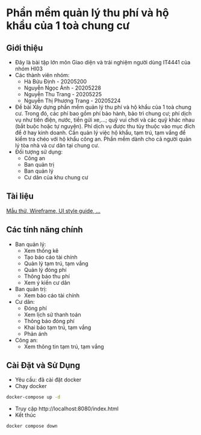 # Phần mềm quản lý thu phí và hộ khẩu của 1 toà chung cư

## Giới thiệu

- Đây là bài tập lớn môn Giao diện và trải nghiệm người dùng IT4441 của nhóm HI03
- Các thành viên nhóm:
    - Hà Bửu Định - 20205200
    - Nguyễn Ngọc Ánh - 20205228
    - Nguyễn Thu Trang - 20205225
    - Nguyễn Thị Phương Trang - 20205224
- Đề bài
Xây dựng phần mềm quản lý thu phí và hộ khẩu của 1 toà chung cư. Trong đó, các phí bao gồm phí bảo hành, bảo trì chung cư; phí dịch vụ như tiền điện, nước, tiền gửi xe,…; quỹ vui chơi và các quỹ khác nhau (bắt buộc hoặc tự nguyện). Phí dịch vụ được thu tùy thuộc vào mục đích để ở hay kinh doanh. Cần quản lý việc hộ khẩu, tạm trú, tạm vắng để kiểm tra chéo với hộ khẩu công an. Phần mềm dành cho cả người quản lý tòa nhà và cư dân tại chung cư.
- Đối tượng sử dụng: 
    - Công an
    - Ban quản trị
    - Ban quản lý
    - Cư dân của khu chung cư

## Tài liệu
[Mẫu thử, Wireframe, UI style guide, ...](https://www.figma.com/files/project/113610996/HI_03?fuid=1298891856350322719)


## Các tính năng chính

[//]: # (Liệt kê các tính năng chính của dự án.)

- Ban quản lý:
    - Xem thống kê
    - Tạo báo cáo tài chính
    - Quản lý tạm trú, tạm vắng
    - Quản lý đóng phí
    - Thông báo thu phí
    - Xem ý kiến cư dân
- Ban quản trị:
    - Xem báo cáo tài chính
- Cư dân:
    - Đóng phí
    - Xem lịch sử thanh toán
    - Thông báo đóng phí
    - Khai báo tạm trú, tạm vắng
    - Phản ánh
- Công an:
    - Xem thông tin tạm trú, tạm vắng

## Cài Đặt và Sử Dụng

[//]: # (Cung cấp các bước cài đặt và sử dụng dự án.)

- Yêu cầu: đã cài đặt docker
- Chạy docker

```bash
docker-compose up -d
```
- Truy cập http://localhost:8080/index.html
- Kết thúc
```bash
docker compose down
```
